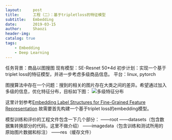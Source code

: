 ```yaml
---
layout:     post
title:      工程（二）：基于tripletloss的特征模型
subtitle:   Embedding
date:       2019-03-15
author:     Shaozi
header-img: 
catalog: true
tags:
    - Embedding
    - Deep Learning
---
```


任务背景：商品以图搜图
现有模型：SE-Resnet 50\*4d
初步计划：实现一个基于triplet loss的特征模型，并进一步考虑多级商品信息。
平台：linux, pytorch

图搜算法中存在一个问题：搜到的相关的图片存在大类之间的差异。希望通过加入多级的信息，优化特征分布，目标如下图：
![多级特征分布](https://i.loli.net/2019/03/15/5c8b5c5f978b4.png)

这里计划参考[Embedding Label Structures for Fine-Grained Feature Representation](https://arxiv.org/abs/1512.02895)
故需要首先构建一个基于triplet loss的embedding模型。

模型训练和评价的工程文件包含一下几个部分：
——root
  ——datasets（包含数据集转换部分的代码，这里不做介绍）
  ——imagedata（包含训练和测试所用的原始图片数据和标注）
  ——res（缓存文件）


